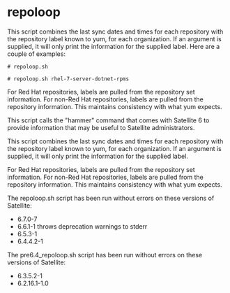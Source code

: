 # repoloop

This script combines the last sync dates and times for each repository with the
repository label known to yum, for each organization.  If an argument is supplied, it will only print
the information for the supplied label.  Here are a couple of examples:

```
# repoloop.sh

# repoloop.sh rhel-7-server-dotnet-rpms
```


For Red Hat repositories, labels are pulled from the repository set information.  For non-Red Hat
repositories, labels are pulled from the repository information.  This maintains consistency with
what yum expects.

This script calls the "hammer" command that comes with Satellite 6 to provide information that may
be useful to Satellite administrators.

This script combines the last sync dates and times for each repository with the
repository label known to yum, for each organization.  If an argument is supplied, it will only print
the information for the supplied label.

For Red Hat repositories, labels are pulled from the repository set information.  For non-Red Hat
repositories, labels are pulled from the repository information.  This maintains consistency with
what yum expects.

The repoloop.sh script has been run without errors on these versions of Satellite:

- 6.7.0-7
- 6.6.1-1		throws deprecation warnings to stderr
- 6.5.3-1
- 6.4.4.2-1

The pre6.4_repoloop.sh script has been run without errors on these versions of Satellite:

- 6.3.5.2-1
- 6.2.16.1-1.0
